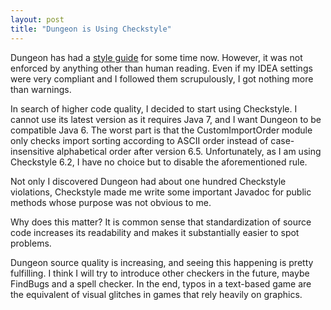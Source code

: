 ```yaml
---
layout: post
title: "Dungeon is Using Checkstyle"
---
```


Dungeon has had a [style
guide](https://github.com/bernardosulzbach/dungeon/blob/master/STYLE.md) for some
time now. However, it was not enforced by anything other than human reading.
Even if my IDEA settings were very compliant and I followed them scrupulously, I
got nothing more than warnings.

In search of higher code quality, I decided to start using Checkstyle. I cannot
use its latest version as it requires Java 7, and I want Dungeon to be
compatible Java 6. The worst part is that the CustomImportOrder module only
checks import sorting according to ASCII order instead of case-insensitive
alphabetical order after version 6.5. Unfortunately, as I am using Checkstyle
6.2, I have no choice but to disable the aforementioned rule.

Not only I discovered Dungeon had about one hundred Checkstyle violations,
Checkstyle made me write some important Javadoc for public methods whose purpose
was not obvious to me.

Why does this matter? It is common sense that standardization of source code
increases its readability and makes it substantially easier to spot problems.

Dungeon source quality is increasing, and seeing this happening is pretty
fulfilling. I think I will try to introduce other checkers in the future, maybe
FindBugs and a spell checker. In the end, typos in a text-based game are the
equivalent of visual glitches in games that rely heavily on graphics.
